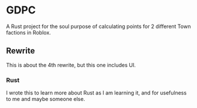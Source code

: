 # GDPC

A Rust project for the soul purpose of calculating points for 2 different Town factions in Roblox.


## Rewrite

This is about the 4th rewrite, but this one includes UI.


### Rust

I wrote this to learn more about Rust as I am learning it, and for usefulness to me and maybe someone else.
